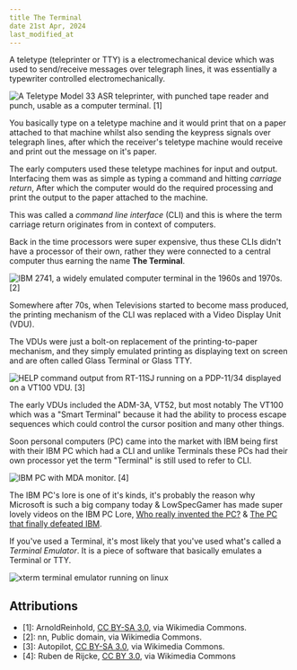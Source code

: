 ```yaml
---
title The Terminal
date 21st Apr, 2024
last_modified_at
---
```

A teletype (teleprinter or TTY) is a electromechanical device which was used to send/receive messages over telegraph lines, it was essentially a typewriter controlled electromechanically.

![A Teletype Model 33 ASR teleprinter, with punched tape reader and punch, usable as a computer terminal. [1]](/media/asr-33_at_chm.agr-teletypeprinter.jpg)

You basically type on a teletype machine and it would print that on a paper attached to that machine whilst also sending the keypress signals over telegraph lines, after which the receiver's teletype machine would receive and print out the message on it's paper.

The early computers used these teletype machines for input and output. Interfacing them was as simple as typing a command and hitting _carriage return_, After which the computer would do the required processing and print the output to the paper attached to the machine.

This was called a _command line interface_ (CLI) and this is where the term carriage return originates from in context of computers.

Back in the time processors were super expensive, thus these CLIs didn't have a processor of their own, rather they were connected to a central computer thus earning the name **The Terminal**.

![IBM 2741, a widely emulated computer terminal in the 1960s and 1970s. [2]](/media/ibm_2741_terminal.png)

Somewhere after 70s, when Televisions started to become mass produced, the printing mechanism of the CLI was replaced with a Video Display Unit (VDU).

The VDUs were just a bolt-on replacement of the printing-to-paper mechanism, and they simply emulated printing as displaying text on screen and are often called Glass Terminal or Glass TTY.

![HELP command output from RT-11SJ running on a PDP-11/34 displayed on a VT100 VDU. [3]](/media/rt-11sj_help_command_output.jpg)

The early VDUs included the ADM-3A, VT52, but most notably The VT100 which was a "Smart Terminal" because it had the ability to process escape sequences which could control the cursor position and many other things.

Soon personal computers (PC) came into the market with IBM being first with their IBM PC which had a CLI and unlike Terminals these PCs had their own processor yet the term "Terminal" is still used to refer to CLI.

![IBM PC with MDA monitor. [4]](/media/ibm_px_xt_color.jpeg)

The IBM PC's lore is one of it's kinds, it's probably the reason why Microsoft is such a big company today & LowSpecGamer has made super lovely videos on the IBM PC Lore, [Who really invented the PC?](https://youtu.be/SXsBb6t4gcs) & [The PC that finally defeated IBM](https://youtu.be/uxVQAJZhCZg).

If you've used a Terminal, it's most likely that you've used what's called a _Terminal Emulator_.  It is a piece of software that basically emulates a Terminal or TTY.

![xterm terminal emulator running on linux](/media/xterm-terminal-emulator-on-linux.png)

## Attributions
- [1]: ArnoldReinhold, [CC BY-SA 3.0](https://creativecommons.org/licenses/by-sa/3.0), via Wikimedia Commons.
- [2]: nn, Public domain, via Wikimedia Commons.
- [3]: Autopilot, [CC BY-SA 3.0](https://creativecommons.org/licenses/by-sa/3.0), via Wikimedia Commons.
- [4]: Ruben de Rijcke, [CC BY 3.0](https://creativecommons.org/licenses/by/3.0), via Wikimedia Commons

